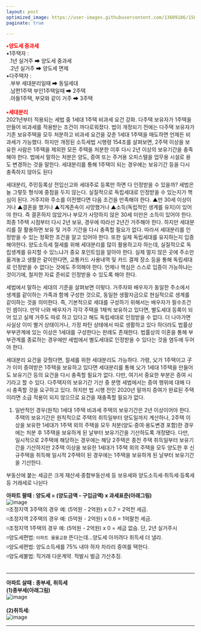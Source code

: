 ```yaml
---
layout: post
optimized_image: https://user-images.githubusercontent.com/13609186/158834851-5c5d7736-001b-448d-8bb6-eb99f2f16233.jpg
paginate: true

---
```


<span style="color:red">**▪양도세 중과세**</span><br>
▪1주택자 : <br>
&nbsp;&nbsp;.1년 실거주 ➡ 양도세 중과세<br>
&nbsp;&nbsp;.2년 실거주 ➡ 양도세 면제<br>
▪다주택자 : <br>
&nbsp;&nbsp;.부부 세대분리일때 ➡ 동일세대 <br>
&nbsp;&nbsp;.남편1주택 부인1주택일때 ➡ 2주택 <br>
&nbsp;&nbsp;.아들1주택, 부모와 같이 거주 ➡ 3주택 <br>
<br>
<span style="color:red">**▪세대분리**</span><br>
2021년부터 적용되는 세법 중 1세대 1주택 비과세 요건 강화. 다주택 보유자가 1주택을 만들어 비과세를 적용받는 조건이 까다로워졌다.
법이 개정되기 전에는 다주택 보유자가 기존 보유주택을 모두 처분하고 비과세 요건을 갖춘 1세대 1주택을 매도하면 언제든 비과세가 가능했다. 하지만 개정된 소득세법 시행령 154조를 살펴보면, 2주택 이상을 보유한 사람은 1주택을 제외한 모든 주택을 처분한 이후 다시 2년 이상의 보유기간을 충족해야 한다. 
법에서 말하는 처분은 양도, 증여 또는 주거용 오피스텔을 업무용 시설로 용도 변경하는 것을 말한다. 
세대분리를 통해 1주택이 되는 경우에는 보유기간 등을 다시 충족하지 않아도 된다

세대분리, 주민등록상 전입신고와 세대주로 등록만 하면 다 인정받을 수 있을까? 세법은 늘 그렇듯 형식에 중점을 두지 않는다. 실질적으로 독립세대로 인정받을 수 있는지가 핵심이 된다.
거주지와 주소를 이전했다면 다음 조건을 만족해야 한다. ▲만 30세 이상이거나 ▲결혼을 했거나 ▲직계존속이 사망했거나 ▲소득(독립적인 생계를 유지)이 있어야 한다. 즉 결혼하지 않았거나 부모가 사망하지 않은 30세 미만은 소득이 있어야 한다.
최종 1주택 시점부터 다시 2년 보유, 경우에 따라선 2년간 거주해야 한다. 하지만 세대분리를 잘 활용하면 보유 및 거주 기간을 다시 충족할 필요가 없다. 따라서 세대분리를 인정받을 수 있는 정확한 조건을 알고 있어야 한다.
또한 실제 독립세대를 유지하는지 입증해야한다. 양도소득세 절세를 위해 세대분리를 많이 활용하고자 하는데, 실질적으로 독립생계를 유지할 수 있느냐가 중요 포인트임을 알아야 한다. 실제 멀지 않은 곳에 주소만 옮겨놓고 생활은 같이한다면, 교통카드 사용내역 및 카드 결제 장소 등을 통해 독립세대로 인정받을 수 없다는 것에도 주의해야 한다. 언제나 핵심은 스스로 입증이 가능하냐는 것이기에, 철저한 자료 준비로 인정받을 수 있도록 해야 한다.

세법에서 말하는 세대의 기준을 살펴보면 이렇다. 거주자와 배우자가 동일한 주소에서 생계를 같이하는 가족과 함께 구성한 것으로, 동일한 생활자금으로 현실적으로 생계를 같이하는 것을 의미한다. 즉, 기본적으로 세대를 구성하기 위해서는 배우자가 필수조건인 셈이다. 만약 나와 배우자가 각각 주택을 1채씩 보유하고 있다면, 별도세대 등록이 되어 있고 실제 거주도 따로 하고 있다고 해도 독립세대로 인정받을 수 없다. 더 나아가면 사실상 이미 별거 상태이거나, 가정 파탄 상태에서 따로 생활하고 있다 하더라도 법률상 부부관계에 있는 이상은 1세대를 구성한다는 판례도 존재한다. 법률상의 이혼을 통해 부부관계를 종료하는 경우에만 세법에서 별도세대로 인정받을 수 있다는 것을 염두에 두어야 한다.

세대분리 요건을 갖췄다면, 절세를 위한 세대분리도 가능하다. 가령, 父가 1주택이고 子가 이미 증여받은 1주택을 보유하고 있다면 세대분리를 통해 父가 1세대 1주택을 만들어도 보유기간 등의 요건을 다시 충족할 필요가 없다. 다만, 여기서 중요한 부분은 증여 시기라고 할 수 있다. 다주택자의 보유기간 기산 중 분명 세법에서는 증여 행위에 대해 다시 충족할 것을 요구하고 있다. 하지만 법 시행 전인 2020년 말까지 증여가 완료된 주택이라면 소급 적용이 되지 않으므로 요건을 재충족할 필요가 없다.



1) 일반적인 경우(원칙)
1세대 1주택 비과세 주택의 보유기간은 2년 이상이어야 한다. 주택의 보유기간은 원칙적으로 주택의 취득일부터 양도일까지 계산하나, 2주택 이상을 보유한 1세대가 1주택 외의 주택을 모두 처분(양도·증여·용도변경 포함)한 경우에는 처분 후 1주택을 보유하게 된 날부터 보유기간을 기산하도록 개정됐다.
다만, 일시적으로 2주택에 해당하는 경우에는 해당 2주택은 종전 주택 취득일부터 보유기간을 기산하지만 2주택 이상을 보유한 1세대가 1주택 외의 주택을 모두 양도한 후 신규주택을 취득해 일시적 2주택이 된 경우에는 1주택을 보유하게 된 날부터 보유기간을 기산한다.

























부동산에 붙는 세금은 크게 재산세·종합부동산세 등 보유세와 양도소득세·취득세·등록세 등 거래세로 나뉜다

**아파트 팔때 : 양도세 = (양도금액 - 구입금액) x 과세표준(아래그림)**<br>
![image](https://thumb.mt.co.kr/06/2021/05/2021051314510663694_1.jpg/dims/optimize/) <br>
◽조정지역 3주택의 경우 예: (5억원 - 2억원) x 0.7 = 2억천 세금. <br>
◽조정지역 2주택의 경우 예: (5억원 - 2억원) x 0.6 = 1억팔천 세금. <br>
◽조정지역 1주택의 경우 예: (5억원 - 2억원) x   0 = 세금  없슴. 단, 2년 실거주시 <br>
◽양도세편법: `아파트 물물교환` 뜬다는데…양도세 아끼려다 취득세 더 낼라. <br>
◽양도세편법: 양도소득세를 75% 내야 하자 차라리 증여를 택한다. <br>
◽양도세불법: 직거래 다운계약. 적발시 벌금 가산추징. <br>
<br>

---

**아파트 살때 : 종부세, 취득세** <br>
**(1)종부세(아래그림)** <br>
![image](http://cdn.bizwatch.co.kr/news/photo/2019/01/24/0e367ee0334549d9740249280791160d112724.jpg)<br>
<br>
**(2)취득세:** <br>
![image](https://t1.daumcdn.net/cfile/blog/2211B6395891DCA237)<br>


---
